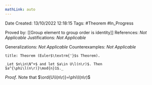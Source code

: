 ```yaml
---
mathLink: auto
---
```


<div class="topSpace"></div>

Date Created: 13/10/2022 12:18:15
Tags: #Theorem #In_Progress

Proved by: [[Group element to group order is identity]]
References: _Not Applicable_
Justifications: _Not Applicable_

Generalizations: _Not Applicable_
Counterexamples: _Not Applicable_

``` ad-Theorem
title: Theorem (Euler$\textrm{'}$s Theorem).

_Let $n\in\N^+$ and let $a\in U\l(n\r)$. Then $a^{\phi\l(n\r)}\mod{n}1$._

```

_Proof_. Note that $\ord{U\l(n\r)}=\phi\l(n\r)$
